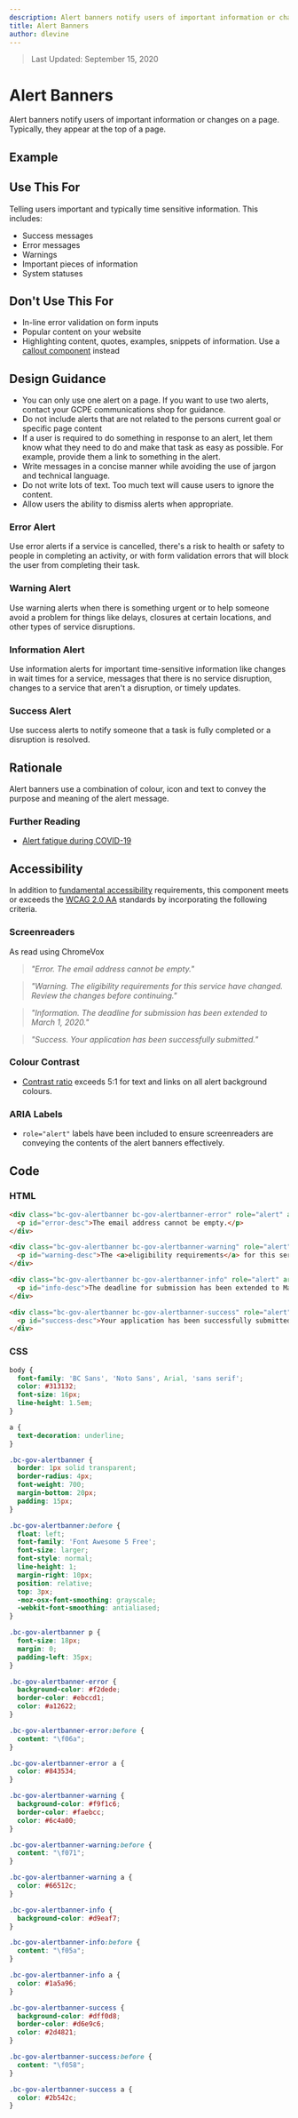 ```yaml
---
description: Alert banners notify users of important information or changes on a page.
title: Alert Banners
author: dlevine
---
```


> Last Updated: September 15, 2020

# Alert Banners
Alert banners notify users of important information or changes on a page. Typically, they appear at the top of a page.

## Example
<component-preview path="components/alert_banners/sample.html" height="400px" width="800px"> </component-preview>

## Use This For
Telling users important and typically time sensitive information. This includes:

- Success messages
- Error messages
- Warnings
- Important pieces of information
- System statuses

## Don't Use This For
- In-line error validation on form inputs
- Popular content on your website
- Highlighting content, quotes, examples, snippets of information. Use a [callout component](https://developer.gov.bc.ca/Design-System/Callout) instead

## Design Guidance
- You can only use one alert on a page. If you want to use two alerts, contact your GCPE communications shop for guidance.
- Do not include alerts that are not related to the persons current goal or specific page content
- If a user is required to do something in response to an alert, let them know what they need to do and make that task as easy as possible. For example, provide them a link to something in the alert.
- Write messages in a concise manner while avoiding the use of jargon and technical language.
- Do not write lots of text. Too much text will cause users to ignore the content.
- Allow users the ability to dismiss alerts when appropriate.

### Error Alert
Use error alerts if a service is cancelled, there's a risk to health or safety to people in completing an activity, or with form validation errors that will block the user from completing their task.

### Warning Alert
Use warning alerts when there is something urgent or to help someone avoid a problem for things like delays, closures at certain locations, and other types of service disruptions.

### Information Alert
Use information alerts for important time-sensitive information like changes in wait times for a service, messages that there is no service disruption, changes to a service that aren't a disruption, or timely updates.

### Success Alert
Use success alerts to notify someone that a task is fully completed or a disruption is resolved.

## Rationale
Alert banners use a combination of colour, icon and text to convey the purpose and meaning of the alert message.

### Further Reading
- [Alert fatigue during COVID-19](https://blog.canada.ca/2020/07/15/alert-fatigue.html)

## Accessibility
In addition to [fundamental accessibility](https://developer.gov.bc.ca/Design-System/Accessibility) requirements, this component meets or exceeds the [WCAG 2.0 AA](https://www.w3.org/TR/WCAG20/) standards by incorporating the following criteria.

### Screenreaders
As read using ChromeVox

> *"Error. The email address cannot be empty."*

> *"Warning. The eligibility requirements for this service have changed. Review the changes before continuing."*

> *"Information. The deadline for submission has been extended to March 1, 2020."*

> *"Success. Your application has been successfully submitted."*

### Colour Contrast
- [Contrast ratio](https://webaim.org/resources/contrastchecker/) exceeds 5:1 for text and links on all alert background colours.

### ARIA Labels
- `role="alert"` labels have been included to ensure screenreaders are conveying the contents of the alert banners effectively.

## Code
### HTML
```html
<div class="bc-gov-alertbanner bc-gov-alertbanner-error" role="alert" aria-labelledby="error" aria-describedby="error-desc">
  <p id="error-desc">The email address cannot be empty.</p>
</div>

<div class="bc-gov-alertbanner bc-gov-alertbanner-warning" role="alert" aria-labelledby="warning" aria-describedby="warning-desc">
  <p id="warning-desc">The <a>eligibility requirements</a> for this service have changed. Review the changes before continuing.</p>
</div>

<div class="bc-gov-alertbanner bc-gov-alertbanner-info" role="alert" aria-labelledby="info" aria-describedby="info-desc">
  <p id="info-desc">The deadline for submission has been extended to March 1, 2020.</p>
</div>

<div class="bc-gov-alertbanner bc-gov-alertbanner-success" role="alert" aria-labelledby="success" aria-describedby="success-desc">
  <p id="success-desc">Your application has been successfully submitted.</p>
</div>
```

### CSS
```css
body {
  font-family: 'BC Sans', 'Noto Sans', Arial, 'sans serif';
  color: #313132;
  font-size: 16px;
  line-height: 1.5em;
}

a {
  text-decoration: underline;
}

.bc-gov-alertbanner {
  border: 1px solid transparent;
  border-radius: 4px;
  font-weight: 700;
  margin-bottom: 20px;
  padding: 15px;
}

.bc-gov-alertbanner:before {
  float: left;
  font-family: 'Font Awesome 5 Free';
  font-size: larger;
  font-style: normal;
  line-height: 1;
  margin-right: 10px;
  position: relative;
  top: 3px;
  -moz-osx-font-smoothing: grayscale;
  -webkit-font-smoothing: antialiased;
}

.bc-gov-alertbanner p {
  font-size: 18px;
  margin: 0;
  padding-left: 35px;
}

.bc-gov-alertbanner-error {
  background-color: #f2dede;
  border-color: #ebccd1;
  color: #a12622;
}

.bc-gov-alertbanner-error:before {
  content: "\f06a";
}

.bc-gov-alertbanner-error a {
  color: #843534;
}

.bc-gov-alertbanner-warning {
  background-color: #f9f1c6;
  border-color: #faebcc;
  color: #6c4a00;
}

.bc-gov-alertbanner-warning:before {
  content: "\f071";
}

.bc-gov-alertbanner-warning a {
  color: #66512c;
}

.bc-gov-alertbanner-info {
  background-color: #d9eaf7;
}

.bc-gov-alertbanner-info:before {
  content: "\f05a";
}

.bc-gov-alertbanner-info a {
  color: #1a5a96;
}

.bc-gov-alertbanner-success {
  background-color: #dff0d8;
  border-color: #d6e9c6;
  color: #2d4821;
}

.bc-gov-alertbanner-success:before {
  content: "\f058";
}

.bc-gov-alertbanner-success a {
  color: #2b542c;
}
```
